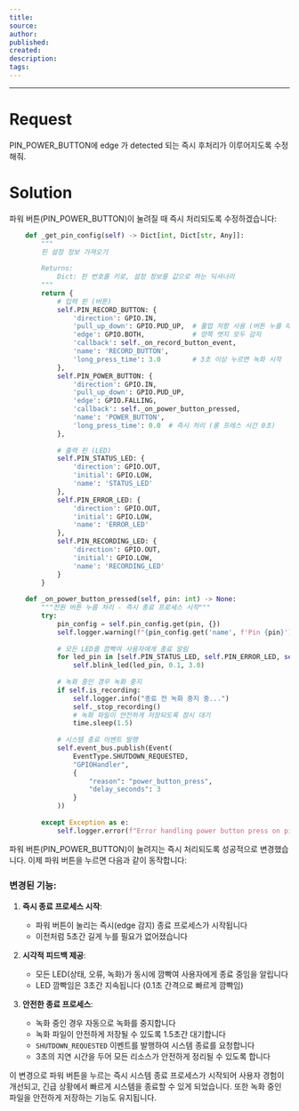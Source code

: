 ```yaml
---
title: 
source: 
author: 
published: 
created: 
description: 
tags:
---
```

---

# Request
PIN_POWER_BUTTON에 edge 가 detected 되는 즉시 후처리가 이루어지도록 수정해줘.

# Solution
파워 버튼(PIN_POWER_BUTTON)이 눌려질 때 즉시 처리되도록 수정하겠습니다:

```python:lumino-medison/ICG-Color/apps/apps-camera/core/gpio_handler.py
    def _get_pin_config(self) -> Dict[int, Dict[str, Any]]:
        """
        핀 설정 정보 가져오기
        
        Returns:
            Dict: 핀 번호를 키로, 설정 정보를 값으로 하는 딕셔너리
        """
        return {
            # 입력 핀 (버튼)
            self.PIN_RECORD_BUTTON: {
                'direction': GPIO.IN,
                'pull_up_down': GPIO.PUD_UP,  # 풀업 저항 사용 (버튼 누를 때 LOW)
                'edge': GPIO.BOTH,            # 양쪽 엣지 모두 감지
                'callback': self._on_record_button_event,
                'name': 'RECORD_BUTTON',
                'long_press_time': 3.0        # 3초 이상 누르면 녹화 시작
            },
            self.PIN_POWER_BUTTON: {
                'direction': GPIO.IN,
                'pull_up_down': GPIO.PUD_UP,
                'edge': GPIO.FALLING,
                'callback': self._on_power_button_pressed,
                'name': 'POWER_BUTTON',
                'long_press_time': 0.0  # 즉시 처리 (롱 프레스 시간 0초)
            },
            
            # 출력 핀 (LED)
            self.PIN_STATUS_LED: {
                'direction': GPIO.OUT,
                'initial': GPIO.LOW,
                'name': 'STATUS_LED'
            },
            self.PIN_ERROR_LED: {
                'direction': GPIO.OUT,
                'initial': GPIO.LOW,
                'name': 'ERROR_LED'
            },
            self.PIN_RECORDING_LED: {
                'direction': GPIO.OUT,
                'initial': GPIO.LOW,
                'name': 'RECORDING_LED'
            }
        }
    
    def _on_power_button_pressed(self, pin: int) -> None:
        """전원 버튼 누름 처리 - 즉시 종료 프로세스 시작"""
        try:
            pin_config = self.pin_config.get(pin, {})
            self.logger.warning(f"{pin_config.get('name', f'Pin {pin}')} 감지됨 - 즉시 종료 프로세스 시작")
            
            # 모든 LED를 깜빡여 사용자에게 종료 알림
            for led_pin in [self.PIN_STATUS_LED, self.PIN_ERROR_LED, self.PIN_RECORDING_LED]:
                self.blink_led(led_pin, 0.1, 3.0)
            
            # 녹화 중인 경우 녹화 중지
            if self.is_recording:
                self.logger.info("종료 전 녹화 중지 중...")
                self._stop_recording()
                # 녹화 파일이 안전하게 저장되도록 잠시 대기
                time.sleep(1.5)
            
            # 시스템 종료 이벤트 발행
            self.event_bus.publish(Event(
                EventType.SHUTDOWN_REQUESTED,
                "GPIOHandler",
                {
                    "reason": "power_button_press",
                    "delay_seconds": 3
                }
            ))
            
        except Exception as e:
            self.logger.error(f"Error handling power button press on pin {pin}: {e}")
```
파워 버튼(PIN_POWER_BUTTON)이 눌려지는 즉시 처리되도록 성공적으로 변경했습니다. 이제 파워 버튼을 누르면 다음과 같이 동작합니다:

### 변경된 기능:

1. **즉시 종료 프로세스 시작**:
   - 파워 버튼이 눌리는 즉시(edge 감지) 종료 프로세스가 시작됩니다
   - 이전처럼 5초간 길게 누를 필요가 없어졌습니다

2. **시각적 피드백 제공**:
   - 모든 LED(상태, 오류, 녹화)가 동시에 깜빡여 사용자에게 종료 중임을 알립니다
   - LED 깜빡임은 3초간 지속됩니다 (0.1초 간격으로 빠르게 깜빡임)

3. **안전한 종료 프로세스**:
   - 녹화 중인 경우 자동으로 녹화를 중지합니다
   - 녹화 파일이 안전하게 저장될 수 있도록 1.5초간 대기합니다
   - `SHUTDOWN_REQUESTED` 이벤트를 발행하여 시스템 종료를 요청합니다
   - 3초의 지연 시간을 두어 모든 리소스가 안전하게 정리될 수 있도록 합니다

이 변경으로 파워 버튼을 누르는 즉시 시스템 종료 프로세스가 시작되어 사용자 경험이 개선되고, 긴급 상황에서 빠르게 시스템을 종료할 수 있게 되었습니다. 또한 녹화 중인 파일을 안전하게 저장하는 기능도 유지됩니다.
